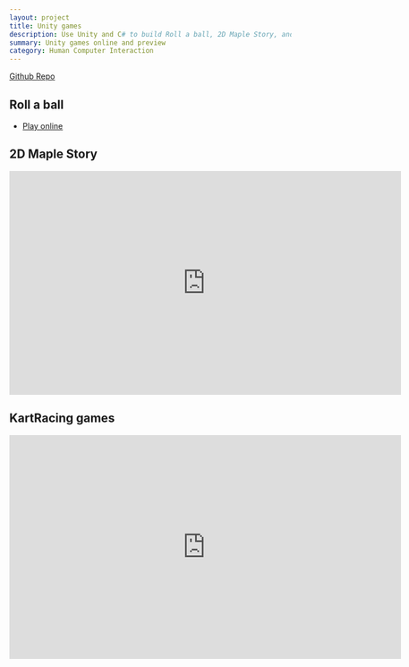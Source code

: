 ```yaml
---
layout: project
title: Unity games
description: Use Unity and C# to build Roll a ball, 2D Maple Story, and KartRacing games
summary: Unity games online and preview
category: Human Computer Interaction
---
```


[Github Repo](https://github.com/vivianjeng/Unity/tree/gh-pages)

## Roll a ball
- [Play online](https://vivianjeng.github.io/Unity/Roll/)

## 2D Maple Story
<iframe width="700" height="400" src="https://www.youtube.com/embed/YbrYrtQ4abM" frameborder="0" allow="accelerometer; autoplay; clipboard-write; encrypted-media; gyroscope; picture-in-picture" allowfullscreen></iframe>

## KartRacing games
<iframe width="700" height="400" src="https://www.youtube.com/embed/Bhj-r0bRPZg" frameborder="0" allow="accelerometer; autoplay; clipboard-write; encrypted-media; gyroscope; picture-in-picture" allowfullscreen></iframe>